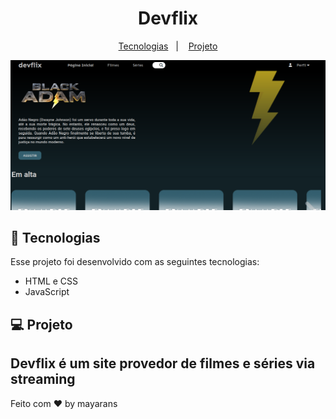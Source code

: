 
<h1 align="center"> Devflix </h1>


<p align="center">
  <a href="#-tecnologias">Tecnologias</a>&nbsp;&nbsp;&nbsp;|&nbsp;&nbsp;&nbsp;
  <a href="#-projeto">Projeto</a>
</p>

<p slign="center">
  <img src="./assets/print_devflix.png" alt="print da página web">
</p>

## 🚀 Tecnologias

Esse projeto foi desenvolvido com as seguintes tecnologias:

- HTML e CSS
- JavaScript

## 💻 Projeto

Devflix é um site provedor de filmes e séries via streaming
---

Feito com ♥ by mayarans
